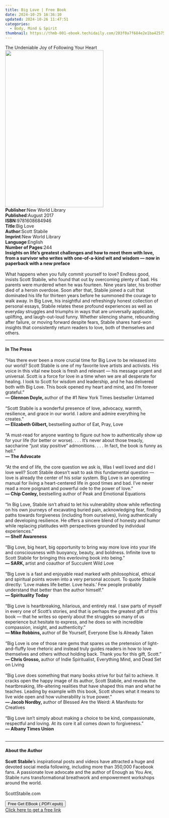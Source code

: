 ```yaml
---
title: Big Love | Free Book
date: 2024-10-25 16:36:10
updated: 2024-10-26 11:47:51
categories:
  - Body, Mind & Spirit
thumbnail: https://thmb-001-ebook.techidaily.com/203f0a7f684e2e1ba42575fba35b043c0ddfce900bbafa9469df9b586d4d04a4.jpg
---
```

<main id="book-container">
  <div class="flex flex-col">
    <div class="book-brief flex-1 py-6 px-4 sm:p-6 md:py-10 md:px-8">
      <!-- brief-->
      <div class="book-brief-main">
        The Undeniable Joy of Following Your Heart
      </div>
    </div>
    <div
      class="book-meta-info flex-1 grid gap-4 col-start-1 col-end-3 row-start-1 sm:mb-6 sm:grid-cols-4 lg:gap-6 lg:col-start-2 lg:row-end-6 lg:row-span-6 lg:mb-0"
    >
      <div
        class="book-meta-info-left place-content-center mt-4 p-4 text-sm leading-6 col-start-2 col-span-2 dark:text-slate-400"
      >
        <img
          class="w-full h-500 object-cover rounded-lg sm:h-255 sm:col-span-2 lg:col-span-full"
          src="https://img-001-ebook.techidaily.com/38d1e0e780de6e9482c731961496f65365c85dda2dc30afe9acf059f7304aaa0.jpg"
          alt=""
          width="312"
          height="500"
        />
      </div>
      <div
        class="book-meta-info-right mt-2 col-start-1 row-start-2 col-span-3 self-center"
      >
        <!-- meta data  -->
        <div class="flex flex-col px-4 md:px-8">
          <div class="flex-1">
            <strong>Publisher</strong>:<span class="px-2"
              >New World Library</span
            >
          </div>
          <div class="flex-1">
            <strong>Published</strong>:<span class="px-2">August 2017</span>
          </div>
          <div class="flex-1">
            <strong>ISBN</strong>:<span class="px-2">9781608684946</span>
          </div>
          <div class="flex-1">
            <strong>Title</strong>:<span class="px-2">Big Love</span>
          </div>
          <div class="flex-1">
            <strong>Author</strong>:<span class="px-2">Scott Stabile</span>
          </div>
          <div class="flex-1">
            <strong>Imprint</strong>:<span class="px-2">New World Library</span>
          </div>
          <div class="flex-1">
            <strong>Language</strong>:<span class="px-2">English</span>
          </div>
          <div class="flex-1">
            <strong>Number of Pages</strong>:<span class="px-2">244</span>
          </div>
        </div>
      </div>
    </div>
    <div class="book-description flex-1 py-6 px-4 sm:p-6 md:py-10 md:px-8">
      <div class="book-description-main">
        <div accordion-content="" id="description">
          <strong
            >Insights on life’s greatest challenges and how to meet them with
            love, from a survivor who writes with one-of-a-kind wit and wisdom —
            now in paperback with a new preface<br /></strong
          ><br />
          What happens when you fully commit yourself to love? Endless good,
          insists Scott Stabile, who found that out by overcoming plenty of bad.
          His parents were murdered when he was fourteen. Nine years later, his
          brother died of a heroin overdose. Soon after that, Stabile joined a
          cult that dominated his life for thirteen years before he summoned the
          courage to walk away. In Big Love, his insightful and refreshingly
          honest collection of personal essays, Stabile relates these profound
          experiences as well as everyday struggles and triumphs in ways that
          are universally applicable, uplifting, and laugh-out-loud funny.
          Whether silencing shame, rebounding after failure, or moving forward
          despite fears, Stabile shares hard-won insights that consistently
          return readers to love, both of themselves and others.<br />
        </div>
      </div>
    </div>
    <div class="book-excerpts flex-1 py-6 px-4 sm:p-6 md:py-10 md:px-8">
      <!-- excerpts-->
      <div class="book-excerpts-main">
        <hr />
        <h4 class="placeholder placeholder-heading">
          <span>In The Press</span>
        </h4>
        <p>
          “Has there ever been a more crucial time for Big Love to be released
          into our world? Scott Stabile is one of my favorite love artists and
          activists. His voice in this vital new book is fresh and relevant —
          his message urgent and universal. Scott is a force for love in a time
          when we are all desperate for healing. I look to Scott for wisdom and
          leadership, and he has delivered both with Big Love. This book opened
          my heart and mind, and I’m forever grateful.”<br />
          <strong>— Glennon Doyle, </strong>author of the #1 New York Times
          bestseller Untamed<br />
          <br />
          “Scott Stabile is a wonderful presence of love, advocacy, warmth,
          resilience, and grace in our world. I adore and admire everything he
          creates.”<br />
          <strong>— Elizabeth Gilbert, </strong>bestselling author of Eat, Pray,
          Love<br />
          <br />
          “A must-read for anyone wanting to figure out how to authentically
          show up for your life (for better or worse). . . . It’s never about
          those treacly, saccharine “just stay positive” admonitions. . . . In
          fact, the book is funny as hell.”<br />
          <strong>—</strong><strong> The Advocate</strong><br />
          <br />
          “At the end of life, the core question we ask is, Was I well loved and
          did I love well? Scott Stabile doesn’t wait to ask this fundamental
          question — love is already the center of his solar system. Big Love is
          an operating manual for living a heart-centered life in good times and
          bad. I’ve never read a more poignant and powerful ode to the power of
          love.”<br />
          <strong>— Chip Conley, </strong>bestselling author of Peak and
          Emotional Equations<br />
          <br />
          “In Big Love, Stabile isn’t afraid to let his vulnerability show while
          reflecting on his own journeys of excavating buried pain,
          acknowledging fear, finding paths towards forgiveness (including from
          ourselves), living authentically and developing resilience. He offers
          a sincere blend of honesty and humor while replacing platitudes with
          perspectives grounded by individual experiences.”<br />
          <strong>— Shelf Awareness</strong><br />
          <br />
          “Big Love, big heart, big opportunity to bring way more love into your
          life and consciousness with buoyancy, beauty, and boldness. Infinite
          love to Scott Stabile for bringing this everloving book into
          being.”<br />
          <strong>— SARK, </strong>artist and coauthor of Succulent Wild Love<br />
          <br />
          “Big Love is a fast and enjoyable read marked with philosophical,
          ethical and spiritual points woven into a very personal account. To
          quote Stabile directly: ‘Love makes life better. Love heals.’ Few
          people probably understand that better&nbsp;than the author
          himself.”<br />
          <strong>— Spirituality Today</strong><br />
          <br />
          “Big Love is heartbreaking, hilarious, and entirely real. I saw parts
          of myself in every one of Scott’s stories, and that is perhaps the
          greatest gift of this book — that he writes so openly about the
          struggles so many of us experience but hesitate to express, and he
          does so with incredible compassion, insight, and authenticity.”<br />
          <strong>— Mike Robbins, </strong>author of Be Yourself, Everyone Else
          Is Already Taken<br />
          <br />
          “Big Love is one of those rare gems that spares us the pretension of
          light-and-fluffy love rhetoric and instead truly guides readers in how
          to love themselves and others without holding back. Thank you for this
          gift, Scott.”<br />
          <strong>— Chris Grosso, </strong>author of Indie Spiritualist,
          Everything Mind, and Dead Set on Living<br />
          <br />
          “Big Love does something that many books strive for but fail to
          achieve. It cracks open the happy image of its author, Scott Stabile,
          and reveals the heartbreaking, life-altering realities that have
          shaped this man and what he teaches. Leading by example with this
          book, Scott shows what it means to live wide open and how
          vulnerability is true power.”<br />
          <strong>— Jacob Nordby, </strong>author of Blessed Are the Weird: A
          Manifesto for Creatives<br />
          <br />
          “Big Love isn’t simply about making a choice to be kind,
          compassionate, respectful and loving. At its core it all comes down to
          forgiveness.”<br />
          <strong>— Albany Times Union</strong><br />
          <br />
        </p>
      </div>
    </div>
    <div class="book-about-author flex-1 py-6 px-4 sm:p-6 md:py-10 md:px-8">
      <!-- about author-->
      <div class="book-main-author-main">
        <hr />
        <h4 class="placeholder placeholder-heading">
          <span>About the Author</span>
        </h4>
        <p>
          <strong>Scott Stabile</strong>’s inspirational posts and videos have
          attracted a huge and devoted social media following, including more
          than 350,000 Facebook fans. A passionate love advocate and the author
          of Enough as You Are, Stabile runs transformational breathwork and
          empowerment workshops around the world. <br />
          <br />
          ScottStabile.com<br />
        </p>
      </div>
    </div>
    <div class="book-free-get flex-1 py-6 px-4 sm:p-6 md:py-10 md:px-8">
      <button
        id="btn-free-get"
        class="bg-blue-500 hover:bg-blue-700 text-white font-bold py-2 px-4 rounded"
      >
        Free Get EBook (.PDF/.epub)
      </button>
      <div id="countdown-display" class="px-2 text-lg mt-2"></div>
      <a
        id="free-link"
        class="hidden bg-blue-500 hover:bg-blue-700 text-white font-bold py-2 px-4 rounded"
        href="https://www.ebooks.com/en-us/book/95828505/big-love/scott-stabile/"
        target="_blank"
        >Click here to get a free link</a
      >
    </div>
    <script>
      let countdownTime = 0;
      let countdownInterval = null;
      document
        .getElementById('btn-free-get')
        .addEventListener('click', startCountdown);
      function startCountdown() {
        countdownTime = new Date().getTime() + 60000 * 3;
        countdownInterval = setInterval(updateCountdown, 1000);
        document.getElementById('btn-free-get').disabled = true;
        document
          .getElementById('btn-free-get')
          .classList.add('bg-gray-500', 'cursor-not-allowed');
      }
      function updateCountdown() {
        let currentTime = new Date().getTime();
        let timeLeft = countdownTime - currentTime;
        let secondsLeft = Math.floor(timeLeft / 1000);
        document.getElementById('countdown-display').innerHTML =
          `Remaining time: ${secondsLeft} seconds.`;
        if (secondsLeft <= 0) {
          clearInterval(countdownInterval);
          document.getElementById('btn-free-get').classList.add('hidden');
          document.getElementById('free-link').classList.remove('hidden');
          document.getElementById('countdown-display').innerHTML = '';
        }
      }
    </script>
  </div>
</main>
